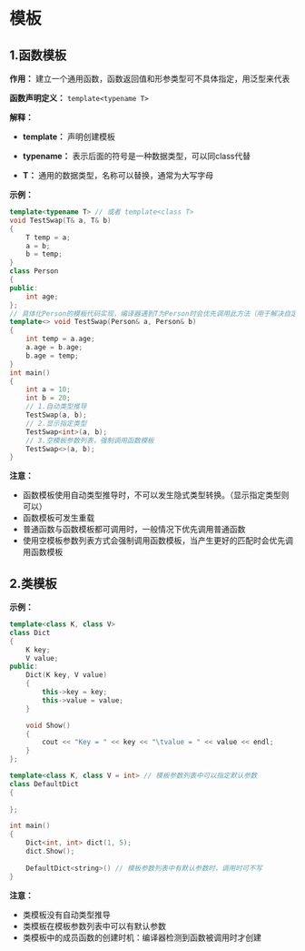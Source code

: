 # 模板

## 1.函数模板

**作用：** 建立一个通用函数，函数返回值和形参类型可不具体指定，用泛型来代表

**函数声明定义：** `template<typename T>`

**解释：**

- **template：** 声明创建模板

- **typename：** 表示后面的符号是一种数据类型，可以同class代替

- **T：** 通用的数据类型，名称可以替换，通常为大写字母

**示例：**

```c++
template<typename T> // 或者 template<class T>
void TestSwap(T& a, T& b)
{
    T temp = a;
    a = b;
    b = temp;
}
class Person
{
public:
	int age;
};
// 具体化Person的模板代码实现，编译器遇到T为Person时会优先调用此方法（用于解决自定义类型的通用化）
template<> void TestSwap(Person& a, Person& b)
{
    int temp = a.age;
    a.age = b.age;
    b.age = temp;
}
int main()
{
    int a = 10;
    int b = 20;
    // 1.自动类型推导
    TestSwap(a, b);
    // 2.显示指定类型
    TestSwap<int>(a, b);
    // 3.空模板参数列表，强制调用函数模板
    TestSwap<>(a, b);
}
```

**注意：**

- 函数模板使用自动类型推导时，不可以发生隐式类型转换。（显示指定类型则可以）
- 函数模板可发生重载
- 普通函数与函数模板都可调用时，一般情况下优先调用普通函数
- 使用空模板参数列表方式会强制调用函数模板，当产生更好的匹配时会优先调用函数模板



## 2.类模板

**示例：**

```c++
template<class K, class V>
class Dict
{
	K key;
	V value;
public:
	Dict(K key, V value)
	{
		this->key = key;
		this->value = value;
	}

	void Show()
	{
		cout << "Key = " << key << "\tvalue = " << value << endl;
	}
};

template<class K, class V = int> // 模板参数列表中可以指定默认参数
class DefaultDict
{
    
};

int main()
{
    Dict<int, int> dict(1, 5);
    dict.Show();
    
    DefaultDict<string>() // 模板参数列表中有默认参数时，调用时可不写
}


```

**注意：**

- 类模板没有自动类型推导
- 类模板在模板参数列表中可以有默认参数
- 类模板中的成员函数的创建时机：编译器检测到函数被调用时才创建
